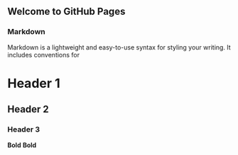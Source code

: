 ## Welcome to GitHub Pages


### Markdown

Markdown is a lightweight and easy-to-use syntax for styling your writing. It includes conventions for


# Header 1
## Header 2
### Header 3


**Bold** 
**Bold** 
